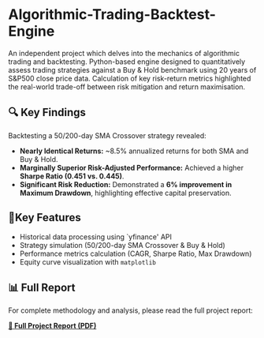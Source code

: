 # Algorithmic-Trading-Backtest-Engine
An independent project which delves into the mechanics of algorithmic trading and backtesting. Python-based engine designed to quantitatively assess trading strategies against a Buy & Hold benchmark using 20 years of S&amp;P500 close price data. Calculation of key risk-return metrics highlighted the real-world trade-off between risk mitigation and return maximisation.

## 🔍 Key Findings

Backtesting a 50/200-day SMA Crossover strategy revealed:
- **Nearly Identical Returns:** ~8.5% annualized returns for both SMA and Buy & Hold.
- **Marginally Superior Risk-Adjusted Performance:** Achieved a higher **Sharpe Ratio (0.451 vs. 0.445)**.
- **Significant Risk Reduction:** Demonstrated a **6% improvement in Maximum Drawdown**, highlighting effective capital preservation.

## 🔧Key Features 
- Historical data processing using `yfinance' API
- Strategy simulation (50/200-day SMA Crossover & Buy & Hold)
- Performance metrics calculation (CAGR, Sharpe Ratio, Max Drawdown)
- Equity curve visualization with `matplotlib`

## 📊 Full Report

For complete methodology and analysis, please read the full project report:

[**📄 Full Project Report (PDF)**](/Backtest_Engine_Report.pdf)
